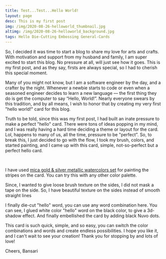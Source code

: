 ```yaml
---
title: Test...Test...Hello World!
layout: page
desc: This is my first post
img: /img/2020-08-26-helloworld_thumbnail.jpg
altimg: /img/2020-08-26-helloworld_background.jpg
tags: Hello Die-Cutting Embossing General-Cards
---
```


So, I decided it was time to start a blog to share my love for arts and crafts. With motivation and support from my husband and family, I am super excited to start this blog. No pressure at all, will just see how it goes. This is my first post, and as they say, firsts are always special, so I had to cherish this special moment.

Many of you might not know, but I am a software engineer by the day, and a crafter by the night. Whenever a newbie starts to code or even when a seasoned engineer decides to learn a new language — the first thing they do is get the computer to say “Hello, World!”. Nearly everyone swears by this tradition, and by all means, I wish to honor that by creating my very first "hello world!" card for this blog.

Truth to be told, since this was my first post, I had built an inate pressure to make a perfect "hello" card. There were tons of ideas popping in my mind, and I was really having a hard time deciding a theme or layout for the card. Lol, happens to many of us, all the time, pressure to be "perfect". So, to break this, I just decided to go with the flow, I took my brush, colors, and started painting, and I came up with this card, simple, not-so-perfect but a perfect hello card.

<img src="/img/lazyload-ph.png" data-src="/img/2020-08-26-helloworld_1.jpg" class="img-fluid mx-auto d-block lazyload" alt="sanfran" />

I have used [mica gold & silver metallic watercolors set](!https://www.amazon.com/Coliro-M600-Watercolor-Metallic-6-Color/dp/B01D081YK8) for painting the stripes on the card. You can try this with any other color palette. 

Since, I wanted to give loose brush texture on the sides, I did not mask a tape on the side. So, I have beautiful texture on the sides instead of smooth straight lines

I finally die-cut "hello" word, you can use any word combination here. You can see, I glued white color "hello" word on the black color, to give a 3d-shadow effect. And finally embellished the card by adding black Nuvo dots.

This card is such quick, simple, and so easy, you can switch the color combinations and words and create endless possibilities. I hope you like it, and I can't wait to see your creation! Thank you for stopping by and lots of love!

Cheers,
Bansari




